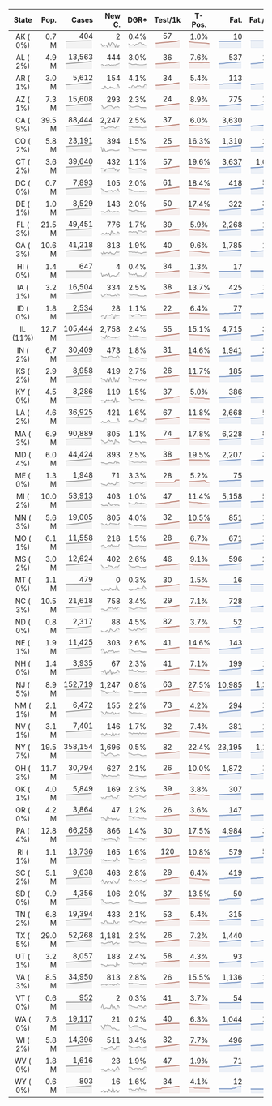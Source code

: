 
<!-- Building Table Time:  2020-05-23T14:50:24.676450 -->


| State | Pop. | Cases | New C. | DGR* | Test/1k | T-Pos. | Fat. | Fat./1M  | CFR* |  GF* | GF-14day | Dbl.Days | CDD |  
| :---: | ---: | ---: | ---: | :---: | :---: | :---: | ---: | ---:  | :---: |  :---: | :---: | :---: | ---: |  
| AK ( 0%)  | 0.7 M  | 404 <br><img src="/assets/images/covid/sparklines/AK_img_positive_20200523_1590259824.png"> | 2 <br><img src="/assets/images/covid/sparklines/AK_img_positiveIncrease_20200523_1590259824.png"> | 0.4% <br><img src="/assets/images/covid/sparklines/AK_img_dgr_4_20200523_1590259824.png"> | 57 <br><img src="/assets/images/covid/sparklines/AK_img_total_test_per_1k_20200523_1590259825.png"> | 1.0% <br><img src="/assets/images/covid/sparklines/AK_img_test_positivity_20200523_1590259825.png"> | 10 <br><img src="/assets/images/covid/sparklines/AK_img_death_20200523_1590259825.png"> | 14 <br><img src="/assets/images/covid/sparklines/AK_img_death_20200523_1590259825.png">  | 2.5% <br><img src="/assets/images/covid/sparklines/AK_img_cfr_4_20200523_1590259826.png"> |  0.3 <br><img src="/assets/images/covid/sparklines/AK_img_gfac_4_20200523_1590259825.png"> | 13.8 <br><img src="/assets/images/covid/sparklines/AK_img_gfac_14sum_20200523_1590259825.png"> | 169 <br><img src="/assets/images/covid/sparklines/AK_img_doubling_days_20200523_1590259825.png"> | 21   |  
| AL ( 2%)  | 4.9 M  | 13,563 <br><img src="/assets/images/covid/sparklines/AL_img_positive_20200523_1590259826.png"> | 444 <br><img src="/assets/images/covid/sparklines/AL_img_positiveIncrease_20200523_1590259826.png"> | 3.0% <br><img src="/assets/images/covid/sparklines/AL_img_dgr_4_20200523_1590259826.png"> | 36 <br><img src="/assets/images/covid/sparklines/AL_img_total_test_per_1k_20200523_1590259826.png"> | 7.6% <br><img src="/assets/images/covid/sparklines/AL_img_test_positivity_20200523_1590259826.png"> | 537 <br><img src="/assets/images/covid/sparklines/AL_img_death_20200523_1590259826.png"> | 110 <br><img src="/assets/images/covid/sparklines/AL_img_death_20200523_1590259826.png">  | 4.0% <br><img src="/assets/images/covid/sparklines/AL_img_cfr_4_20200523_1590259827.png"> |  1.1 <br><img src="/assets/images/covid/sparklines/AL_img_gfac_4_20200523_1590259827.png"> | 14.6 <br><img src="/assets/images/covid/sparklines/AL_img_gfac_14sum_20200523_1590259827.png"> | 23 <br><img src="/assets/images/covid/sparklines/AL_img_doubling_days_20200523_1590259827.png"> | 0   |  
| AR ( 1%)  | 3.0 M  | 5,612 <br><img src="/assets/images/covid/sparklines/AR_img_positive_20200523_1590259827.png"> | 154 <br><img src="/assets/images/covid/sparklines/AR_img_positiveIncrease_20200523_1590259827.png"> | 4.1% <br><img src="/assets/images/covid/sparklines/AR_img_dgr_4_20200523_1590259828.png"> | 34 <br><img src="/assets/images/covid/sparklines/AR_img_total_test_per_1k_20200523_1590259828.png"> | 5.4% <br><img src="/assets/images/covid/sparklines/AR_img_test_positivity_20200523_1590259828.png"> | 113 <br><img src="/assets/images/covid/sparklines/AR_img_death_20200523_1590259828.png"> | 37 <br><img src="/assets/images/covid/sparklines/AR_img_death_20200523_1590259828.png">  | 2.1% <br><img src="/assets/images/covid/sparklines/AR_img_cfr_4_20200523_1590259829.png"> |  1.9 <br><img src="/assets/images/covid/sparklines/AR_img_gfac_4_20200523_1590259828.png"> | 16.4 <br><img src="/assets/images/covid/sparklines/AR_img_gfac_14sum_20200523_1590259829.png"> | 17 <br><img src="/assets/images/covid/sparklines/AR_img_doubling_days_20200523_1590259829.png"> | 1   |  
| AZ ( 1%)  | 7.3 M  | 15,608 <br><img src="/assets/images/covid/sparklines/AZ_img_positive_20200523_1590259829.png"> | 293 <br><img src="/assets/images/covid/sparklines/AZ_img_positiveIncrease_20200523_1590259829.png"> | 2.3% <br><img src="/assets/images/covid/sparklines/AZ_img_dgr_4_20200523_1590259830.png"> | 24 <br><img src="/assets/images/covid/sparklines/AZ_img_total_test_per_1k_20200523_1590259830.png"> | 8.9% <br><img src="/assets/images/covid/sparklines/AZ_img_test_positivity_20200523_1590259830.png"> | 775 <br><img src="/assets/images/covid/sparklines/AZ_img_death_20200523_1590259830.png"> | 106 <br><img src="/assets/images/covid/sparklines/AZ_img_death_20200523_1590259830.png">  | 5.0% <br><img src="/assets/images/covid/sparklines/AZ_img_cfr_4_20200523_1590259831.png"> |  1.0 <br><img src="/assets/images/covid/sparklines/AZ_img_gfac_4_20200523_1590259830.png"> | 15.2 <br><img src="/assets/images/covid/sparklines/AZ_img_gfac_14sum_20200523_1590259830.png"> | 30 <br><img src="/assets/images/covid/sparklines/AZ_img_doubling_days_20200523_1590259831.png"> | 1   |  
| CA ( 9%)  | 39.5 M  | 88,444 <br><img src="/assets/images/covid/sparklines/CA_img_positive_20200523_1590259831.png"> | 2,247 <br><img src="/assets/images/covid/sparklines/CA_img_positiveIncrease_20200523_1590259831.png"> | 2.5% <br><img src="/assets/images/covid/sparklines/CA_img_dgr_4_20200523_1590259831.png"> | 37 <br><img src="/assets/images/covid/sparklines/CA_img_total_test_per_1k_20200523_1590259831.png"> | 6.0% <br><img src="/assets/images/covid/sparklines/CA_img_test_positivity_20200523_1590259832.png"> | 3,630 <br><img src="/assets/images/covid/sparklines/CA_img_death_20200523_1590259832.png"> | 92 <br><img src="/assets/images/covid/sparklines/CA_img_death_20200523_1590259832.png">  | 4.1% <br><img src="/assets/images/covid/sparklines/CA_img_cfr_4_20200523_1590259833.png"> |  1.1 <br><img src="/assets/images/covid/sparklines/CA_img_gfac_4_20200523_1590259832.png"> | 14.5 <br><img src="/assets/images/covid/sparklines/CA_img_gfac_14sum_20200523_1590259832.png"> | 28 <br><img src="/assets/images/covid/sparklines/CA_img_doubling_days_20200523_1590259832.png"> | 0   |  
| CO ( 2%)  | 5.8 M  | 23,191 <br><img src="/assets/images/covid/sparklines/CO_img_positive_20200523_1590259833.png"> | 394 <br><img src="/assets/images/covid/sparklines/CO_img_positiveIncrease_20200523_1590259833.png"> | 1.5% <br><img src="/assets/images/covid/sparklines/CO_img_dgr_4_20200523_1590259833.png"> | 25 <br><img src="/assets/images/covid/sparklines/CO_img_total_test_per_1k_20200523_1590259833.png"> | 16.3% <br><img src="/assets/images/covid/sparklines/CO_img_test_positivity_20200523_1590259833.png"> | 1,310 <br><img src="/assets/images/covid/sparklines/CO_img_death_20200523_1590259834.png"> | 227 <br><img src="/assets/images/covid/sparklines/CO_img_death_20200523_1590259834.png">  | 5.6% <br><img src="/assets/images/covid/sparklines/CO_img_cfr_4_20200523_1590259835.png"> |  1.1 <br><img src="/assets/images/covid/sparklines/CO_img_gfac_4_20200523_1590259834.png"> | 30.4 <br><img src="/assets/images/covid/sparklines/CO_img_gfac_14sum_20200523_1590259834.png"> | 45 <br><img src="/assets/images/covid/sparklines/CO_img_doubling_days_20200523_1590259834.png"> | 0   |  
| CT ( 2%)  | 3.6 M  | 39,640 <br><img src="/assets/images/covid/sparklines/CT_img_positive_20200523_1590259835.png"> | 432 <br><img src="/assets/images/covid/sparklines/CT_img_positiveIncrease_20200523_1590259835.png"> | 1.1% <br><img src="/assets/images/covid/sparklines/CT_img_dgr_4_20200523_1590259835.png"> | 57 <br><img src="/assets/images/covid/sparklines/CT_img_total_test_per_1k_20200523_1590259835.png"> | 19.6% <br><img src="/assets/images/covid/sparklines/CT_img_test_positivity_20200523_1590259835.png"> | 3,637 <br><img src="/assets/images/covid/sparklines/CT_img_death_20200523_1590259836.png"> | 1,020 <br><img src="/assets/images/covid/sparklines/CT_img_death_20200523_1590259836.png">  | 9.1% <br><img src="/assets/images/covid/sparklines/CT_img_cfr_4_20200523_1590259836.png"> |  1.4 <br><img src="/assets/images/covid/sparklines/CT_img_gfac_4_20200523_1590259836.png"> | 15.5 <br><img src="/assets/images/covid/sparklines/CT_img_gfac_14sum_20200523_1590259836.png"> | 64 <br><img src="/assets/images/covid/sparklines/CT_img_doubling_days_20200523_1590259836.png"> | 0   |  
| DC ( 0%)  | 0.7 M  | 7,893 <br><img src="/assets/images/covid/sparklines/DC_img_positive_20200523_1590259837.png"> | 105 <br><img src="/assets/images/covid/sparklines/DC_img_positiveIncrease_20200523_1590259837.png"> | 2.0% <br><img src="/assets/images/covid/sparklines/DC_img_dgr_4_20200523_1590259837.png"> | 61 <br><img src="/assets/images/covid/sparklines/DC_img_total_test_per_1k_20200523_1590259837.png"> | 18.4% <br><img src="/assets/images/covid/sparklines/DC_img_test_positivity_20200523_1590259837.png"> | 418 <br><img src="/assets/images/covid/sparklines/DC_img_death_20200523_1590259837.png"> | 592 <br><img src="/assets/images/covid/sparklines/DC_img_death_20200523_1590259837.png">  | 5.3% <br><img src="/assets/images/covid/sparklines/DC_img_cfr_4_20200523_1590259838.png"> |  1.0 <br><img src="/assets/images/covid/sparklines/DC_img_gfac_4_20200523_1590259837.png"> | 14.7 <br><img src="/assets/images/covid/sparklines/DC_img_gfac_14sum_20200523_1590259838.png"> | 35 <br><img src="/assets/images/covid/sparklines/DC_img_doubling_days_20200523_1590259838.png"> | 1   |  
| DE ( 1%)  | 1.0 M  | 8,529 <br><img src="/assets/images/covid/sparklines/DE_img_positive_20200523_1590259838.png"> | 143 <br><img src="/assets/images/covid/sparklines/DE_img_positiveIncrease_20200523_1590259839.png"> | 2.0% <br><img src="/assets/images/covid/sparklines/DE_img_dgr_4_20200523_1590259839.png"> | 50 <br><img src="/assets/images/covid/sparklines/DE_img_total_test_per_1k_20200523_1590259839.png"> | 17.4% <br><img src="/assets/images/covid/sparklines/DE_img_test_positivity_20200523_1590259839.png"> | 322 <br><img src="/assets/images/covid/sparklines/DE_img_death_20200523_1590259839.png"> | 331 <br><img src="/assets/images/covid/sparklines/DE_img_death_20200523_1590259839.png">  | 3.8% <br><img src="/assets/images/covid/sparklines/DE_img_cfr_4_20200523_1590259840.png"> |  1.0 <br><img src="/assets/images/covid/sparklines/DE_img_gfac_4_20200523_1590259839.png"> | 15.2 <br><img src="/assets/images/covid/sparklines/DE_img_gfac_14sum_20200523_1590259839.png"> | 34 <br><img src="/assets/images/covid/sparklines/DE_img_doubling_days_20200523_1590259840.png"> | 1   |  
| FL ( 3%)  | 21.5 M  | 49,451 <br><img src="/assets/images/covid/sparklines/FL_img_positive_20200523_1590259840.png"> | 776 <br><img src="/assets/images/covid/sparklines/FL_img_positiveIncrease_20200523_1590259840.png"> | 1.7% <br><img src="/assets/images/covid/sparklines/FL_img_dgr_4_20200523_1590259840.png"> | 39 <br><img src="/assets/images/covid/sparklines/FL_img_total_test_per_1k_20200523_1590259840.png"> | 5.9% <br><img src="/assets/images/covid/sparklines/FL_img_test_positivity_20200523_1590259840.png"> | 2,268 <br><img src="/assets/images/covid/sparklines/FL_img_death_20200523_1590259841.png"> | 106 <br><img src="/assets/images/covid/sparklines/FL_img_death_20200523_1590259841.png">  | 4.6% <br><img src="/assets/images/covid/sparklines/FL_img_cfr_4_20200523_1590259842.png"> |  1.1 <br><img src="/assets/images/covid/sparklines/FL_img_gfac_4_20200523_1590259841.png"> | 14.8 <br><img src="/assets/images/covid/sparklines/FL_img_gfac_14sum_20200523_1590259841.png"> | 40 <br><img src="/assets/images/covid/sparklines/FL_img_doubling_days_20200523_1590259841.png"> | 1   |  
| GA ( 3%)  | 10.6 M  | 41,218 <br><img src="/assets/images/covid/sparklines/GA_img_positive_20200523_1590259842.png"> | 813 <br><img src="/assets/images/covid/sparklines/GA_img_positiveIncrease_20200523_1590259842.png"> | 1.9% <br><img src="/assets/images/covid/sparklines/GA_img_dgr_4_20200523_1590259842.png"> | 40 <br><img src="/assets/images/covid/sparklines/GA_img_total_test_per_1k_20200523_1590259842.png"> | 9.6% <br><img src="/assets/images/covid/sparklines/GA_img_test_positivity_20200523_1590259843.png"> | 1,785 <br><img src="/assets/images/covid/sparklines/GA_img_death_20200523_1590259843.png"> | 168 <br><img src="/assets/images/covid/sparklines/GA_img_death_20200523_1590259843.png">  | 4.3% <br><img src="/assets/images/covid/sparklines/GA_img_cfr_4_20200523_1590259844.png"> |  1.1 <br><img src="/assets/images/covid/sparklines/GA_img_gfac_4_20200523_1590259843.png"> | 15.7 <br><img src="/assets/images/covid/sparklines/GA_img_gfac_14sum_20200523_1590259844.png"> | 36 <br><img src="/assets/images/covid/sparklines/GA_img_doubling_days_20200523_1590259844.png"> | 0   |  
| HI ( 0%)  | 1.4 M  | 647 <br><img src="/assets/images/covid/sparklines/HI_img_positive_20200523_1590259844.png"> | 4 <br><img src="/assets/images/covid/sparklines/HI_img_positiveIncrease_20200523_1590259844.png"> | 0.4% <br><img src="/assets/images/covid/sparklines/HI_img_dgr_4_20200523_1590259844.png"> | 34 <br><img src="/assets/images/covid/sparklines/HI_img_total_test_per_1k_20200523_1590259844.png"> | 1.3% <br><img src="/assets/images/covid/sparklines/HI_img_test_positivity_20200523_1590259845.png"> | 17 <br><img src="/assets/images/covid/sparklines/HI_img_death_20200523_1590259845.png"> | 12 <br><img src="/assets/images/covid/sparklines/HI_img_death_20200523_1590259845.png">  | 2.6% <br><img src="/assets/images/covid/sparklines/HI_img_cfr_4_20200523_1590259846.png"> |  1.6 <br><img src="/assets/images/covid/sparklines/HI_img_gfac_4_20200523_1590259845.png"> | 13.4 <br><img src="/assets/images/covid/sparklines/HI_img_gfac_14sum_20200523_1590259845.png"> | 190 <br><img src="/assets/images/covid/sparklines/HI_img_doubling_days_20200523_1590259845.png"> | 29   |  
| IA ( 1%)  | 3.2 M  | 16,504 <br><img src="/assets/images/covid/sparklines/IA_img_positive_20200523_1590259846.png"> | 334 <br><img src="/assets/images/covid/sparklines/IA_img_positiveIncrease_20200523_1590259846.png"> | 2.5% <br><img src="/assets/images/covid/sparklines/IA_img_dgr_4_20200523_1590259846.png"> | 38 <br><img src="/assets/images/covid/sparklines/IA_img_total_test_per_1k_20200523_1590259846.png"> | 13.7% <br><img src="/assets/images/covid/sparklines/IA_img_test_positivity_20200523_1590259846.png"> | 425 <br><img src="/assets/images/covid/sparklines/IA_img_death_20200523_1590259846.png"> | 135 <br><img src="/assets/images/covid/sparklines/IA_img_death_20200523_1590259846.png">  | 2.5% <br><img src="/assets/images/covid/sparklines/IA_img_cfr_4_20200523_1590259847.png"> |  1.1 <br><img src="/assets/images/covid/sparklines/IA_img_gfac_4_20200523_1590259846.png"> | 14.8 <br><img src="/assets/images/covid/sparklines/IA_img_gfac_14sum_20200523_1590259847.png"> | 28 <br><img src="/assets/images/covid/sparklines/IA_img_doubling_days_20200523_1590259847.png"> | 1   |  
| ID ( 0%)  | 1.8 M  | 2,534 <br><img src="/assets/images/covid/sparklines/ID_img_positive_20200523_1590259847.png"> | 28 <br><img src="/assets/images/covid/sparklines/ID_img_positiveIncrease_20200523_1590259847.png"> | 1.1% <br><img src="/assets/images/covid/sparklines/ID_img_dgr_4_20200523_1590259848.png"> | 22 <br><img src="/assets/images/covid/sparklines/ID_img_total_test_per_1k_20200523_1590259848.png"> | 6.4% <br><img src="/assets/images/covid/sparklines/ID_img_test_positivity_20200523_1590259848.png"> | 77 <br><img src="/assets/images/covid/sparklines/ID_img_death_20200523_1590259848.png"> | 43 <br><img src="/assets/images/covid/sparklines/ID_img_death_20200523_1590259848.png">  | 3.1% <br><img src="/assets/images/covid/sparklines/ID_img_cfr_4_20200523_1590259849.png"> |  1.0 <br><img src="/assets/images/covid/sparklines/ID_img_gfac_4_20200523_1590259848.png"> | 11.6 <br><img src="/assets/images/covid/sparklines/ID_img_gfac_14sum_20200523_1590259848.png"> | 63 <br><img src="/assets/images/covid/sparklines/ID_img_doubling_days_20200523_1590259849.png"> | 1   |  
| IL (11%)  | 12.7 M  | 105,444 <br><img src="/assets/images/covid/sparklines/IL_img_positive_20200523_1590259849.png"> | 2,758 <br><img src="/assets/images/covid/sparklines/IL_img_positiveIncrease_20200523_1590259849.png"> | 2.4% <br><img src="/assets/images/covid/sparklines/IL_img_dgr_4_20200523_1590259849.png"> | 55 <br><img src="/assets/images/covid/sparklines/IL_img_total_test_per_1k_20200523_1590259849.png"> | 15.1% <br><img src="/assets/images/covid/sparklines/IL_img_test_positivity_20200523_1590259850.png"> | 4,715 <br><img src="/assets/images/covid/sparklines/IL_img_death_20200523_1590259850.png"> | 372 <br><img src="/assets/images/covid/sparklines/IL_img_death_20200523_1590259850.png">  | 4.5% <br><img src="/assets/images/covid/sparklines/IL_img_cfr_4_20200523_1590259850.png"> |  1.1 <br><img src="/assets/images/covid/sparklines/IL_img_gfac_4_20200523_1590259850.png"> | 15.9 <br><img src="/assets/images/covid/sparklines/IL_img_gfac_14sum_20200523_1590259850.png"> | 29 <br><img src="/assets/images/covid/sparklines/IL_img_doubling_days_20200523_1590259850.png"> | 0   |  
| IN ( 2%)  | 6.7 M  | 30,409 <br><img src="/assets/images/covid/sparklines/IN_img_positive_20200523_1590259851.png"> | 473 <br><img src="/assets/images/covid/sparklines/IN_img_positiveIncrease_20200523_1590259851.png"> | 1.8% <br><img src="/assets/images/covid/sparklines/IN_img_dgr_4_20200523_1590259851.png"> | 31 <br><img src="/assets/images/covid/sparklines/IN_img_total_test_per_1k_20200523_1590259851.png"> | 14.6% <br><img src="/assets/images/covid/sparklines/IN_img_test_positivity_20200523_1590259851.png"> | 1,941 <br><img src="/assets/images/covid/sparklines/IN_img_death_20200523_1590259851.png"> | 288 <br><img src="/assets/images/covid/sparklines/IN_img_death_20200523_1590259851.png">  | 6.4% <br><img src="/assets/images/covid/sparklines/IN_img_cfr_4_20200523_1590259852.png"> |  1.0 <br><img src="/assets/images/covid/sparklines/IN_img_gfac_4_20200523_1590259851.png"> | 14.2 <br><img src="/assets/images/covid/sparklines/IN_img_gfac_14sum_20200523_1590259852.png"> | 38 <br><img src="/assets/images/covid/sparklines/IN_img_doubling_days_20200523_1590259852.png"> | 1   |  
| KS ( 2%)  | 2.9 M  | 8,958 <br><img src="/assets/images/covid/sparklines/KS_img_positive_20200523_1590259852.png"> | 419 <br><img src="/assets/images/covid/sparklines/KS_img_positiveIncrease_20200523_1590259852.png"> | 2.7% <br><img src="/assets/images/covid/sparklines/KS_img_dgr_4_20200523_1590259853.png"> | 26 <br><img src="/assets/images/covid/sparklines/KS_img_total_test_per_1k_20200523_1590259853.png"> | 11.7% <br><img src="/assets/images/covid/sparklines/KS_img_test_positivity_20200523_1590259853.png"> | 185 <br><img src="/assets/images/covid/sparklines/KS_img_death_20200523_1590259853.png"> | 64 <br><img src="/assets/images/covid/sparklines/KS_img_death_20200523_1590259853.png">  | 2.1% <br><img src="/assets/images/covid/sparklines/KS_img_cfr_4_20200523_1590259854.png"> |  0.0 <br><img src="/assets/images/covid/sparklines/KS_img_gfac_4_20200523_1590259853.png"> | 4.6 <br><img src="/assets/images/covid/sparklines/KS_img_gfac_14sum_20200523_1590259854.png"> | 26 <br><img src="/assets/images/covid/sparklines/KS_img_doubling_days_20200523_1590259854.png"> | 0   |  
| KY ( 0%)  | 4.5 M  | 8,286 <br><img src="/assets/images/covid/sparklines/KY_img_positive_20200523_1590259854.png"> | 119 <br><img src="/assets/images/covid/sparklines/KY_img_positiveIncrease_20200523_1590259854.png"> | 1.5% <br><img src="/assets/images/covid/sparklines/KY_img_dgr_4_20200523_1590259854.png"> | 37 <br><img src="/assets/images/covid/sparklines/KY_img_total_test_per_1k_20200523_1590259854.png"> | 5.0% <br><img src="/assets/images/covid/sparklines/KY_img_test_positivity_20200523_1590259855.png"> | 386 <br><img src="/assets/images/covid/sparklines/KY_img_death_20200523_1590259855.png"> | 86 <br><img src="/assets/images/covid/sparklines/KY_img_death_20200523_1590259855.png">  | 4.6% <br><img src="/assets/images/covid/sparklines/KY_img_cfr_4_20200523_1590259856.png"> |  0.8 <br><img src="/assets/images/covid/sparklines/KY_img_gfac_4_20200523_1590259855.png"> | 11.4 <br><img src="/assets/images/covid/sparklines/KY_img_gfac_14sum_20200523_1590259855.png"> | 45 <br><img src="/assets/images/covid/sparklines/KY_img_doubling_days_20200523_1590259855.png"> | 0   |  
| LA ( 2%)  | 4.6 M  | 36,925 <br><img src="/assets/images/covid/sparklines/LA_img_positive_20200523_1590259856.png"> | 421 <br><img src="/assets/images/covid/sparklines/LA_img_positiveIncrease_20200523_1590259856.png"> | 1.6% <br><img src="/assets/images/covid/sparklines/LA_img_dgr_4_20200523_1590259856.png"> | 67 <br><img src="/assets/images/covid/sparklines/LA_img_total_test_per_1k_20200523_1590259856.png"> | 11.8% <br><img src="/assets/images/covid/sparklines/LA_img_test_positivity_20200523_1590259856.png"> | 2,668 <br><img src="/assets/images/covid/sparklines/LA_img_death_20200523_1590259856.png"> | 574 <br><img src="/assets/images/covid/sparklines/LA_img_death_20200523_1590259856.png">  | 7.3% <br><img src="/assets/images/covid/sparklines/LA_img_cfr_4_20200523_1590259857.png"> |  1.5 <br><img src="/assets/images/covid/sparklines/LA_img_gfac_4_20200523_1590259856.png"> | 18.3 <br><img src="/assets/images/covid/sparklines/LA_img_gfac_14sum_20200523_1590259857.png"> | 44 <br><img src="/assets/images/covid/sparklines/LA_img_doubling_days_20200523_1590259857.png"> | 1   |  
| MA ( 3%)  | 6.9 M  | 90,889 <br><img src="/assets/images/covid/sparklines/MA_img_positive_20200523_1590259857.png"> | 805 <br><img src="/assets/images/covid/sparklines/MA_img_positiveIncrease_20200523_1590259857.png"> | 1.1% <br><img src="/assets/images/covid/sparklines/MA_img_dgr_4_20200523_1590259858.png"> | 74 <br><img src="/assets/images/covid/sparklines/MA_img_total_test_per_1k_20200523_1590259858.png"> | 17.8% <br><img src="/assets/images/covid/sparklines/MA_img_test_positivity_20200523_1590259858.png"> | 6,228 <br><img src="/assets/images/covid/sparklines/MA_img_death_20200523_1590259858.png"> | 896 <br><img src="/assets/images/covid/sparklines/MA_img_death_20200523_1590259858.png">  | 6.8% <br><img src="/assets/images/covid/sparklines/MA_img_cfr_4_20200523_1590259859.png"> |  0.8 <br><img src="/assets/images/covid/sparklines/MA_img_gfac_4_20200523_1590259858.png"> | 12.4 <br><img src="/assets/images/covid/sparklines/MA_img_gfac_14sum_20200523_1590259858.png"> | 61 <br><img src="/assets/images/covid/sparklines/MA_img_doubling_days_20200523_1590259858.png"> | 1   |  
| MD ( 4%)  | 6.0 M  | 44,424 <br><img src="/assets/images/covid/sparklines/MD_img_positive_20200523_1590259859.png"> | 893 <br><img src="/assets/images/covid/sparklines/MD_img_positiveIncrease_20200523_1590259859.png"> | 2.5% <br><img src="/assets/images/covid/sparklines/MD_img_dgr_4_20200523_1590259859.png"> | 38 <br><img src="/assets/images/covid/sparklines/MD_img_total_test_per_1k_20200523_1590259859.png"> | 19.5% <br><img src="/assets/images/covid/sparklines/MD_img_test_positivity_20200523_1590259859.png"> | 2,207 <br><img src="/assets/images/covid/sparklines/MD_img_death_20200523_1590259859.png"> | 365 <br><img src="/assets/images/covid/sparklines/MD_img_death_20200523_1590259859.png">  | 5.0% <br><img src="/assets/images/covid/sparklines/MD_img_cfr_4_20200523_1590259860.png"> |  1.0 <br><img src="/assets/images/covid/sparklines/MD_img_gfac_4_20200523_1590259860.png"> | 14.6 <br><img src="/assets/images/covid/sparklines/MD_img_gfac_14sum_20200523_1590259860.png"> | 28 <br><img src="/assets/images/covid/sparklines/MD_img_doubling_days_20200523_1590259860.png"> | 1   |  
| ME ( 0%)  | 1.3 M  | 1,948 <br><img src="/assets/images/covid/sparklines/ME_img_positive_20200523_1590259860.png"> | 71 <br><img src="/assets/images/covid/sparklines/ME_img_positiveIncrease_20200523_1590259861.png"> | 3.3% <br><img src="/assets/images/covid/sparklines/ME_img_dgr_4_20200523_1590259861.png"> | 28 <br><img src="/assets/images/covid/sparklines/ME_img_total_test_per_1k_20200523_1590259861.png"> | 5.2% <br><img src="/assets/images/covid/sparklines/ME_img_test_positivity_20200523_1590259861.png"> | 75 <br><img src="/assets/images/covid/sparklines/ME_img_death_20200523_1590259862.png"> | 56 <br><img src="/assets/images/covid/sparklines/ME_img_death_20200523_1590259862.png">  | 4.0% <br><img src="/assets/images/covid/sparklines/ME_img_cfr_4_20200523_1590259863.png"> |  1.3 <br><img src="/assets/images/covid/sparklines/ME_img_gfac_4_20200523_1590259862.png"> | 16.3 <br><img src="/assets/images/covid/sparklines/ME_img_gfac_14sum_20200523_1590259862.png"> | 21 <br><img src="/assets/images/covid/sparklines/ME_img_doubling_days_20200523_1590259862.png"> | 0   |  
| MI ( 2%)  | 10.0 M  | 53,913 <br><img src="/assets/images/covid/sparklines/MI_img_positive_20200523_1590259863.png"> | 403 <br><img src="/assets/images/covid/sparklines/MI_img_positiveIncrease_20200523_1590259863.png"> | 1.0% <br><img src="/assets/images/covid/sparklines/MI_img_dgr_4_20200523_1590259863.png"> | 47 <br><img src="/assets/images/covid/sparklines/MI_img_total_test_per_1k_20200523_1590259863.png"> | 11.4% <br><img src="/assets/images/covid/sparklines/MI_img_test_positivity_20200523_1590259863.png"> | 5,158 <br><img src="/assets/images/covid/sparklines/MI_img_death_20200523_1590259863.png"> | 516 <br><img src="/assets/images/covid/sparklines/MI_img_death_20200523_1590259863.png">  | 9.6% <br><img src="/assets/images/covid/sparklines/MI_img_cfr_4_20200523_1590259864.png"> |  0.9 <br><img src="/assets/images/covid/sparklines/MI_img_gfac_4_20200523_1590259864.png"> | 15.7 <br><img src="/assets/images/covid/sparklines/MI_img_gfac_14sum_20200523_1590259864.png"> | 73 <br><img src="/assets/images/covid/sparklines/MI_img_doubling_days_20200523_1590259864.png"> | 2   |  
| MN ( 3%)  | 5.6 M  | 19,005 <br><img src="/assets/images/covid/sparklines/MN_img_positive_20200523_1590259865.png"> | 805 <br><img src="/assets/images/covid/sparklines/MN_img_positiveIncrease_20200523_1590259865.png"> | 4.0% <br><img src="/assets/images/covid/sparklines/MN_img_dgr_4_20200523_1590259865.png"> | 32 <br><img src="/assets/images/covid/sparklines/MN_img_total_test_per_1k_20200523_1590259865.png"> | 10.5% <br><img src="/assets/images/covid/sparklines/MN_img_test_positivity_20200523_1590259865.png"> | 851 <br><img src="/assets/images/covid/sparklines/MN_img_death_20200523_1590259866.png"> | 151 <br><img src="/assets/images/covid/sparklines/MN_img_death_20200523_1590259866.png">  | 4.5% <br><img src="/assets/images/covid/sparklines/MN_img_cfr_4_20200523_1590259867.png"> |  1.2 <br><img src="/assets/images/covid/sparklines/MN_img_gfac_4_20200523_1590259866.png"> | 14.4 <br><img src="/assets/images/covid/sparklines/MN_img_gfac_14sum_20200523_1590259866.png"> | 17 <br><img src="/assets/images/covid/sparklines/MN_img_doubling_days_20200523_1590259866.png"> | 0   |  
| MO ( 1%)  | 6.1 M  | 11,558 <br><img src="/assets/images/covid/sparklines/MO_img_positive_20200523_1590259867.png"> | 218 <br><img src="/assets/images/covid/sparklines/MO_img_positiveIncrease_20200523_1590259867.png"> | 1.5% <br><img src="/assets/images/covid/sparklines/MO_img_dgr_4_20200523_1590259867.png"> | 28 <br><img src="/assets/images/covid/sparklines/MO_img_total_test_per_1k_20200523_1590259867.png"> | 6.7% <br><img src="/assets/images/covid/sparklines/MO_img_test_positivity_20200523_1590259868.png"> | 671 <br><img src="/assets/images/covid/sparklines/MO_img_death_20200523_1590259868.png"> | 109 <br><img src="/assets/images/covid/sparklines/MO_img_death_20200523_1590259868.png">  | 5.7% <br><img src="/assets/images/covid/sparklines/MO_img_cfr_4_20200523_1590259869.png"> |  1.4 <br><img src="/assets/images/covid/sparklines/MO_img_gfac_4_20200523_1590259868.png"> | 15.0 <br><img src="/assets/images/covid/sparklines/MO_img_gfac_14sum_20200523_1590259868.png"> | 46 <br><img src="/assets/images/covid/sparklines/MO_img_doubling_days_20200523_1590259868.png"> | 0   |  
| MS ( 2%)  | 3.0 M  | 12,624 <br><img src="/assets/images/covid/sparklines/MS_img_positive_20200523_1590259869.png"> | 402 <br><img src="/assets/images/covid/sparklines/MS_img_positiveIncrease_20200523_1590259869.png"> | 2.6% <br><img src="/assets/images/covid/sparklines/MS_img_dgr_4_20200523_1590259869.png"> | 46 <br><img src="/assets/images/covid/sparklines/MS_img_total_test_per_1k_20200523_1590259869.png"> | 9.1% <br><img src="/assets/images/covid/sparklines/MS_img_test_positivity_20200523_1590259869.png"> | 596 <br><img src="/assets/images/covid/sparklines/MS_img_death_20200523_1590259870.png"> | 200 <br><img src="/assets/images/covid/sparklines/MS_img_death_20200523_1590259870.png">  | 4.7% <br><img src="/assets/images/covid/sparklines/MS_img_cfr_4_20200523_1590259870.png"> |  1.3 <br><img src="/assets/images/covid/sparklines/MS_img_gfac_4_20200523_1590259870.png"> | 15.5 <br><img src="/assets/images/covid/sparklines/MS_img_gfac_14sum_20200523_1590259870.png"> | 27 <br><img src="/assets/images/covid/sparklines/MS_img_doubling_days_20200523_1590259870.png"> | 0   |  
| MT ( 0%)  | 1.1 M  | 479 <br><img src="/assets/images/covid/sparklines/MT_img_positive_20200523_1590259871.png"> | 0 <br><img src="/assets/images/covid/sparklines/MT_img_positiveIncrease_20200523_1590259871.png"> | 0.3% <br><img src="/assets/images/covid/sparklines/MT_img_dgr_4_20200523_1590259871.png"> | 30 <br><img src="/assets/images/covid/sparklines/MT_img_total_test_per_1k_20200523_1590259871.png"> | 1.5% <br><img src="/assets/images/covid/sparklines/MT_img_test_positivity_20200523_1590259871.png"> | 16 <br><img src="/assets/images/covid/sparklines/MT_img_death_20200523_1590259871.png"> | 15 <br><img src="/assets/images/covid/sparklines/MT_img_death_20200523_1590259871.png">  | 3.4% <br><img src="/assets/images/covid/sparklines/MT_img_cfr_4_20200523_1590259872.png"> |  1.2 <br><img src="/assets/images/covid/sparklines/MT_img_gfac_4_20200523_1590259872.png"> | 11.6 <br><img src="/assets/images/covid/sparklines/MT_img_gfac_14sum_20200523_1590259872.png"> | 213 <br><img src="/assets/images/covid/sparklines/MT_img_doubling_days_20200523_1590259872.png"> | 2   |  
| NC ( 3%)  | 10.5 M  | 21,618 <br><img src="/assets/images/covid/sparklines/NC_img_positive_20200523_1590259872.png"> | 758 <br><img src="/assets/images/covid/sparklines/NC_img_positiveIncrease_20200523_1590259873.png"> | 3.4% <br><img src="/assets/images/covid/sparklines/NC_img_dgr_4_20200523_1590259873.png"> | 29 <br><img src="/assets/images/covid/sparklines/NC_img_total_test_per_1k_20200523_1590259873.png"> | 7.1% <br><img src="/assets/images/covid/sparklines/NC_img_test_positivity_20200523_1590259873.png"> | 728 <br><img src="/assets/images/covid/sparklines/NC_img_death_20200523_1590259873.png"> | 69 <br><img src="/assets/images/covid/sparklines/NC_img_death_20200523_1590259873.png">  | 3.4% <br><img src="/assets/images/covid/sparklines/NC_img_cfr_4_20200523_1590259874.png"> |  1.2 <br><img src="/assets/images/covid/sparklines/NC_img_gfac_4_20200523_1590259873.png"> | 15.1 <br><img src="/assets/images/covid/sparklines/NC_img_gfac_14sum_20200523_1590259874.png"> | 21 <br><img src="/assets/images/covid/sparklines/NC_img_doubling_days_20200523_1590259874.png"> | 0   |  
| ND ( 0%)  | 0.8 M  | 2,317 <br><img src="/assets/images/covid/sparklines/ND_img_positive_20200523_1590259874.png"> | 88 <br><img src="/assets/images/covid/sparklines/ND_img_positiveIncrease_20200523_1590259874.png"> | 4.5% <br><img src="/assets/images/covid/sparklines/ND_img_dgr_4_20200523_1590259875.png"> | 82 <br><img src="/assets/images/covid/sparklines/ND_img_total_test_per_1k_20200523_1590259875.png"> | 3.7% <br><img src="/assets/images/covid/sparklines/ND_img_test_positivity_20200523_1590259875.png"> | 52 <br><img src="/assets/images/covid/sparklines/ND_img_death_20200523_1590259875.png"> | 68 <br><img src="/assets/images/covid/sparklines/ND_img_death_20200523_1590259875.png">  | 2.3% <br><img src="/assets/images/covid/sparklines/ND_img_cfr_4_20200523_1590259876.png"> |  1.1 <br><img src="/assets/images/covid/sparklines/ND_img_gfac_4_20200523_1590259875.png"> | 14.2 <br><img src="/assets/images/covid/sparklines/ND_img_gfac_14sum_20200523_1590259875.png"> | 15 <br><img src="/assets/images/covid/sparklines/ND_img_doubling_days_20200523_1590259876.png"> | 1   |  
| NE ( 1%)  | 1.9 M  | 11,425 <br><img src="/assets/images/covid/sparklines/NE_img_positive_20200523_1590259876.png"> | 303 <br><img src="/assets/images/covid/sparklines/NE_img_positiveIncrease_20200523_1590259876.png"> | 2.6% <br><img src="/assets/images/covid/sparklines/NE_img_dgr_4_20200523_1590259876.png"> | 41 <br><img src="/assets/images/covid/sparklines/NE_img_total_test_per_1k_20200523_1590259876.png"> | 14.6% <br><img src="/assets/images/covid/sparklines/NE_img_test_positivity_20200523_1590259877.png"> | 143 <br><img src="/assets/images/covid/sparklines/NE_img_death_20200523_1590259877.png"> | 74 <br><img src="/assets/images/covid/sparklines/NE_img_death_20200523_1590259877.png">  | 1.2% <br><img src="/assets/images/covid/sparklines/NE_img_cfr_4_20200523_1590259878.png"> |  1.2 <br><img src="/assets/images/covid/sparklines/NE_img_gfac_4_20200523_1590259877.png"> | 18.3 <br><img src="/assets/images/covid/sparklines/NE_img_gfac_14sum_20200523_1590259877.png"> | 27 <br><img src="/assets/images/covid/sparklines/NE_img_doubling_days_20200523_1590259877.png"> | 0   |  
| NH ( 0%)  | 1.4 M  | 3,935 <br><img src="/assets/images/covid/sparklines/NH_img_positive_20200523_1590259878.png"> | 67 <br><img src="/assets/images/covid/sparklines/NH_img_positiveIncrease_20200523_1590259878.png"> | 2.3% <br><img src="/assets/images/covid/sparklines/NH_img_dgr_4_20200523_1590259878.png"> | 41 <br><img src="/assets/images/covid/sparklines/NH_img_total_test_per_1k_20200523_1590259878.png"> | 7.1% <br><img src="/assets/images/covid/sparklines/NH_img_test_positivity_20200523_1590259878.png"> | 199 <br><img src="/assets/images/covid/sparklines/NH_img_death_20200523_1590259879.png"> | 146 <br><img src="/assets/images/covid/sparklines/NH_img_death_20200523_1590259879.png">  | 4.9% <br><img src="/assets/images/covid/sparklines/NH_img_cfr_4_20200523_1590259879.png"> |  1.1 <br><img src="/assets/images/covid/sparklines/NH_img_gfac_4_20200523_1590259879.png"> | 15.3 <br><img src="/assets/images/covid/sparklines/NH_img_gfac_14sum_20200523_1590259879.png"> | 30 <br><img src="/assets/images/covid/sparklines/NH_img_doubling_days_20200523_1590259879.png"> | 1   |  
| NJ ( 5%)  | 8.9 M  | 152,719 <br><img src="/assets/images/covid/sparklines/NJ_img_positive_20200523_1590259880.png"> | 1,247 <br><img src="/assets/images/covid/sparklines/NJ_img_positiveIncrease_20200523_1590259880.png"> | 0.8% <br><img src="/assets/images/covid/sparklines/NJ_img_dgr_4_20200523_1590259880.png"> | 63 <br><img src="/assets/images/covid/sparklines/NJ_img_total_test_per_1k_20200523_1590259880.png"> | 27.5% <br><img src="/assets/images/covid/sparklines/NJ_img_test_positivity_20200523_1590259880.png"> | 10,985 <br><img src="/assets/images/covid/sparklines/NJ_img_death_20200523_1590259880.png"> | 1,237 <br><img src="/assets/images/covid/sparklines/NJ_img_death_20200523_1590259880.png">  | 7.1% <br><img src="/assets/images/covid/sparklines/NJ_img_cfr_4_20200523_1590259881.png"> |  1.1 <br><img src="/assets/images/covid/sparklines/NJ_img_gfac_4_20200523_1590259881.png"> | 14.1 <br><img src="/assets/images/covid/sparklines/NJ_img_gfac_14sum_20200523_1590259881.png"> | 85 <br><img src="/assets/images/covid/sparklines/NJ_img_doubling_days_20200523_1590259881.png"> | 0   |  
| NM ( 1%)  | 2.1 M  | 6,472 <br><img src="/assets/images/covid/sparklines/NM_img_positive_20200523_1590259881.png"> | 155 <br><img src="/assets/images/covid/sparklines/NM_img_positiveIncrease_20200523_1590259882.png"> | 2.2% <br><img src="/assets/images/covid/sparklines/NM_img_dgr_4_20200523_1590259882.png"> | 73 <br><img src="/assets/images/covid/sparklines/NM_img_total_test_per_1k_20200523_1590259882.png"> | 4.2% <br><img src="/assets/images/covid/sparklines/NM_img_test_positivity_20200523_1590259882.png"> | 294 <br><img src="/assets/images/covid/sparklines/NM_img_death_20200523_1590259882.png"> | 140 <br><img src="/assets/images/covid/sparklines/NM_img_death_20200523_1590259882.png">  | 4.5% <br><img src="/assets/images/covid/sparklines/NM_img_cfr_4_20200523_1590259883.png"> |  1.2 <br><img src="/assets/images/covid/sparklines/NM_img_gfac_4_20200523_1590259882.png"> | 15.3 <br><img src="/assets/images/covid/sparklines/NM_img_gfac_14sum_20200523_1590259883.png"> | 31 <br><img src="/assets/images/covid/sparklines/NM_img_doubling_days_20200523_1590259883.png"> | 0   |  
| NV ( 1%)  | 3.1 M  | 7,401 <br><img src="/assets/images/covid/sparklines/NV_img_positive_20200523_1590259883.png"> | 146 <br><img src="/assets/images/covid/sparklines/NV_img_positiveIncrease_20200523_1590259883.png"> | 1.7% <br><img src="/assets/images/covid/sparklines/NV_img_dgr_4_20200523_1590259883.png"> | 32 <br><img src="/assets/images/covid/sparklines/NV_img_total_test_per_1k_20200523_1590259884.png"> | 7.4% <br><img src="/assets/images/covid/sparklines/NV_img_test_positivity_20200523_1590259884.png"> | 381 <br><img src="/assets/images/covid/sparklines/NV_img_death_20200523_1590259884.png"> | 124 <br><img src="/assets/images/covid/sparklines/NV_img_death_20200523_1590259884.png">  | 5.2% <br><img src="/assets/images/covid/sparklines/NV_img_cfr_4_20200523_1590259885.png"> |  1.4 <br><img src="/assets/images/covid/sparklines/NV_img_gfac_4_20200523_1590259884.png"> | 18.8 <br><img src="/assets/images/covid/sparklines/NV_img_gfac_14sum_20200523_1590259884.png"> | 40 <br><img src="/assets/images/covid/sparklines/NV_img_doubling_days_20200523_1590259885.png"> | 0   |  
| NY ( 7%)  | 19.5 M  | 358,154 <br><img src="/assets/images/covid/sparklines/NY_img_positive_20200523_1590259885.png"> | 1,696 <br><img src="/assets/images/covid/sparklines/NY_img_positiveIncrease_20200523_1590259885.png"> | 0.5% <br><img src="/assets/images/covid/sparklines/NY_img_dgr_4_20200523_1590259885.png"> | 82 <br><img src="/assets/images/covid/sparklines/NY_img_total_test_per_1k_20200523_1590259886.png"> | 22.4% <br><img src="/assets/images/covid/sparklines/NY_img_test_positivity_20200523_1590259886.png"> | 23,195 <br><img src="/assets/images/covid/sparklines/NY_img_death_20200523_1590259886.png"> | 1,192 <br><img src="/assets/images/covid/sparklines/NY_img_death_20200523_1590259886.png">  | 6.5% <br><img src="/assets/images/covid/sparklines/NY_img_cfr_4_20200523_1590259887.png"> |  1.0 <br><img src="/assets/images/covid/sparklines/NY_img_gfac_4_20200523_1590259886.png"> | 13.9 <br><img src="/assets/images/covid/sparklines/NY_img_gfac_14sum_20200523_1590259887.png"> | 139 <br><img src="/assets/images/covid/sparklines/NY_img_doubling_days_20200523_1590259887.png"> | 1   |  
| OH ( 3%)  | 11.7 M  | 30,794 <br><img src="/assets/images/covid/sparklines/OH_img_positive_20200523_1590259887.png"> | 627 <br><img src="/assets/images/covid/sparklines/OH_img_positiveIncrease_20200523_1590259887.png"> | 2.1% <br><img src="/assets/images/covid/sparklines/OH_img_dgr_4_20200523_1590259887.png"> | 26 <br><img src="/assets/images/covid/sparklines/OH_img_total_test_per_1k_20200523_1590259888.png"> | 10.0% <br><img src="/assets/images/covid/sparklines/OH_img_test_positivity_20200523_1590259888.png"> | 1,872 <br><img src="/assets/images/covid/sparklines/OH_img_death_20200523_1590259888.png"> | 160 <br><img src="/assets/images/covid/sparklines/OH_img_death_20200523_1590259888.png">  | 6.0% <br><img src="/assets/images/covid/sparklines/OH_img_cfr_4_20200523_1590259889.png"> |  1.1 <br><img src="/assets/images/covid/sparklines/OH_img_gfac_4_20200523_1590259888.png"> | 14.6 <br><img src="/assets/images/covid/sparklines/OH_img_gfac_14sum_20200523_1590259888.png"> | 34 <br><img src="/assets/images/covid/sparklines/OH_img_doubling_days_20200523_1590259889.png"> | 1   |  
| OK ( 1%)  | 4.0 M  | 5,849 <br><img src="/assets/images/covid/sparklines/OK_img_positive_20200523_1590259889.png"> | 169 <br><img src="/assets/images/covid/sparklines/OK_img_positiveIncrease_20200523_1590259889.png"> | 2.3% <br><img src="/assets/images/covid/sparklines/OK_img_dgr_4_20200523_1590259889.png"> | 39 <br><img src="/assets/images/covid/sparklines/OK_img_total_test_per_1k_20200523_1590259889.png"> | 3.8% <br><img src="/assets/images/covid/sparklines/OK_img_test_positivity_20200523_1590259890.png"> | 307 <br><img src="/assets/images/covid/sparklines/OK_img_death_20200523_1590259890.png"> | 78 <br><img src="/assets/images/covid/sparklines/OK_img_death_20200523_1590259890.png">  | 5.3% <br><img src="/assets/images/covid/sparklines/OK_img_cfr_4_20200523_1590259891.png"> |  1.6 <br><img src="/assets/images/covid/sparklines/OK_img_gfac_4_20200523_1590259890.png"> | 18.7 <br><img src="/assets/images/covid/sparklines/OK_img_gfac_14sum_20200523_1590259890.png"> | 30 <br><img src="/assets/images/covid/sparklines/OK_img_doubling_days_20200523_1590259890.png"> | 0   |  
| OR ( 0%)  | 4.2 M  | 3,864 <br><img src="/assets/images/covid/sparklines/OR_img_positive_20200523_1590259891.png"> | 47 <br><img src="/assets/images/covid/sparklines/OR_img_positiveIncrease_20200523_1590259891.png"> | 1.2% <br><img src="/assets/images/covid/sparklines/OR_img_dgr_4_20200523_1590259891.png"> | 26 <br><img src="/assets/images/covid/sparklines/OR_img_total_test_per_1k_20200523_1590259891.png"> | 3.6% <br><img src="/assets/images/covid/sparklines/OR_img_test_positivity_20200523_1590259891.png"> | 147 <br><img src="/assets/images/covid/sparklines/OR_img_death_20200523_1590259891.png"> | 35 <br><img src="/assets/images/covid/sparklines/OR_img_death_20200523_1590259891.png">  | 3.8% <br><img src="/assets/images/covid/sparklines/OR_img_cfr_4_20200523_1590259892.png"> |  1.9 <br><img src="/assets/images/covid/sparklines/OR_img_gfac_4_20200523_1590259892.png"> | 16.5 <br><img src="/assets/images/covid/sparklines/OR_img_gfac_14sum_20200523_1590259892.png"> | 59 <br><img src="/assets/images/covid/sparklines/OR_img_doubling_days_20200523_1590259892.png"> | 0   |  
| PA ( 4%)  | 12.8 M  | 66,258 <br><img src="/assets/images/covid/sparklines/PA_img_positive_20200523_1590259892.png"> | 866 <br><img src="/assets/images/covid/sparklines/PA_img_positiveIncrease_20200523_1590259893.png"> | 1.4% <br><img src="/assets/images/covid/sparklines/PA_img_dgr_4_20200523_1590259893.png"> | 30 <br><img src="/assets/images/covid/sparklines/PA_img_total_test_per_1k_20200523_1590259893.png"> | 17.5% <br><img src="/assets/images/covid/sparklines/PA_img_test_positivity_20200523_1590259893.png"> | 4,984 <br><img src="/assets/images/covid/sparklines/PA_img_death_20200523_1590259893.png"> | 389 <br><img src="/assets/images/covid/sparklines/PA_img_death_20200523_1590259893.png">  | 7.4% <br><img src="/assets/images/covid/sparklines/PA_img_cfr_4_20200523_1590259894.png"> |  0.5 <br><img src="/assets/images/covid/sparklines/PA_img_gfac_4_20200523_1590259893.png"> | 12.9 <br><img src="/assets/images/covid/sparklines/PA_img_gfac_14sum_20200523_1590259893.png"> | 48 <br><img src="/assets/images/covid/sparklines/PA_img_doubling_days_20200523_1590259894.png"> | 1   |  
| RI ( 1%)  | 1.1 M  | 13,736 <br><img src="/assets/images/covid/sparklines/RI_img_positive_20200523_1590259894.png"> | 165 <br><img src="/assets/images/covid/sparklines/RI_img_positiveIncrease_20200523_1590259894.png"> | 1.6% <br><img src="/assets/images/covid/sparklines/RI_img_dgr_4_20200523_1590259894.png"> | 120 <br><img src="/assets/images/covid/sparklines/RI_img_total_test_per_1k_20200523_1590259894.png"> | 10.8% <br><img src="/assets/images/covid/sparklines/RI_img_test_positivity_20200523_1590259895.png"> | 579 <br><img src="/assets/images/covid/sparklines/RI_img_death_20200523_1590259895.png"> | 547 <br><img src="/assets/images/covid/sparklines/RI_img_death_20200523_1590259895.png">  | 4.1% <br><img src="/assets/images/covid/sparklines/RI_img_cfr_4_20200523_1590259896.png"> |  1.0 <br><img src="/assets/images/covid/sparklines/RI_img_gfac_4_20200523_1590259895.png"> | 14.8 <br><img src="/assets/images/covid/sparklines/RI_img_gfac_14sum_20200523_1590259895.png"> | 43 <br><img src="/assets/images/covid/sparklines/RI_img_doubling_days_20200523_1590259895.png"> | 2   |  
| SC ( 2%)  | 5.1 M  | 9,638 <br><img src="/assets/images/covid/sparklines/SC_img_positive_20200523_1590259896.png"> | 463 <br><img src="/assets/images/covid/sparklines/SC_img_positiveIncrease_20200523_1590259896.png"> | 2.8% <br><img src="/assets/images/covid/sparklines/SC_img_dgr_4_20200523_1590259896.png"> | 29 <br><img src="/assets/images/covid/sparklines/SC_img_total_test_per_1k_20200523_1590259896.png"> | 6.4% <br><img src="/assets/images/covid/sparklines/SC_img_test_positivity_20200523_1590259896.png"> | 419 <br><img src="/assets/images/covid/sparklines/SC_img_death_20200523_1590259896.png"> | 81 <br><img src="/assets/images/covid/sparklines/SC_img_death_20200523_1590259896.png">  | 4.4% <br><img src="/assets/images/covid/sparklines/SC_img_cfr_4_20200523_1590259897.png"> |  2.3 <br><img src="/assets/images/covid/sparklines/SC_img_gfac_4_20200523_1590259896.png"> | 8.9 <br><img src="/assets/images/covid/sparklines/SC_img_gfac_14sum_20200523_1590259897.png"> | 25 <br><img src="/assets/images/covid/sparklines/SC_img_doubling_days_20200523_1590259897.png"> | 0   |  
| SD ( 0%)  | 0.9 M  | 4,356 <br><img src="/assets/images/covid/sparklines/SD_img_positive_20200523_1590259897.png"> | 106 <br><img src="/assets/images/covid/sparklines/SD_img_positiveIncrease_20200523_1590259898.png"> | 2.0% <br><img src="/assets/images/covid/sparklines/SD_img_dgr_4_20200523_1590259898.png"> | 37 <br><img src="/assets/images/covid/sparklines/SD_img_total_test_per_1k_20200523_1590259898.png"> | 13.5% <br><img src="/assets/images/covid/sparklines/SD_img_test_positivity_20200523_1590259898.png"> | 50 <br><img src="/assets/images/covid/sparklines/SD_img_death_20200523_1590259898.png"> | 57 <br><img src="/assets/images/covid/sparklines/SD_img_death_20200523_1590259898.png">  | 1.1% <br><img src="/assets/images/covid/sparklines/SD_img_cfr_4_20200523_1590259899.png"> |  1.3 <br><img src="/assets/images/covid/sparklines/SD_img_gfac_4_20200523_1590259898.png"> | 15.2 <br><img src="/assets/images/covid/sparklines/SD_img_gfac_14sum_20200523_1590259899.png"> | 34 <br><img src="/assets/images/covid/sparklines/SD_img_doubling_days_20200523_1590259899.png"> | 0   |  
| TN ( 2%)  | 6.8 M  | 19,394 <br><img src="/assets/images/covid/sparklines/TN_img_positive_20200523_1590259899.png"> | 433 <br><img src="/assets/images/covid/sparklines/TN_img_positiveIncrease_20200523_1590259899.png"> | 2.1% <br><img src="/assets/images/covid/sparklines/TN_img_dgr_4_20200523_1590259900.png"> | 53 <br><img src="/assets/images/covid/sparklines/TN_img_total_test_per_1k_20200523_1590259900.png"> | 5.4% <br><img src="/assets/images/covid/sparklines/TN_img_test_positivity_20200523_1590259900.png"> | 315 <br><img src="/assets/images/covid/sparklines/TN_img_death_20200523_1590259900.png"> | 46 <br><img src="/assets/images/covid/sparklines/TN_img_death_20200523_1590259900.png">  | 1.6% <br><img src="/assets/images/covid/sparklines/TN_img_cfr_4_20200523_1590259901.png"> |  1.6 <br><img src="/assets/images/covid/sparklines/TN_img_gfac_4_20200523_1590259900.png"> | 20.1 <br><img src="/assets/images/covid/sparklines/TN_img_gfac_14sum_20200523_1590259901.png"> | 34 <br><img src="/assets/images/covid/sparklines/TN_img_doubling_days_20200523_1590259901.png"> | 0   |  
| TX ( 5%)  | 29.0 M  | 52,268 <br><img src="/assets/images/covid/sparklines/TX_img_positive_20200523_1590259901.png"> | 1,181 <br><img src="/assets/images/covid/sparklines/TX_img_positiveIncrease_20200523_1590259901.png"> | 2.3% <br><img src="/assets/images/covid/sparklines/TX_img_dgr_4_20200523_1590259901.png"> | 26 <br><img src="/assets/images/covid/sparklines/TX_img_total_test_per_1k_20200523_1590259902.png"> | 7.2% <br><img src="/assets/images/covid/sparklines/TX_img_test_positivity_20200523_1590259902.png"> | 1,440 <br><img src="/assets/images/covid/sparklines/TX_img_death_20200523_1590259902.png"> | 50 <br><img src="/assets/images/covid/sparklines/TX_img_death_20200523_1590259902.png">  | 2.7% <br><img src="/assets/images/covid/sparklines/TX_img_cfr_4_20200523_1590259903.png"> |  1.1 <br><img src="/assets/images/covid/sparklines/TX_img_gfac_4_20200523_1590259902.png"> | 14.5 <br><img src="/assets/images/covid/sparklines/TX_img_gfac_14sum_20200523_1590259902.png"> | 30 <br><img src="/assets/images/covid/sparklines/TX_img_doubling_days_20200523_1590259902.png"> | 0   |  
| UT ( 1%)  | 3.2 M  | 8,057 <br><img src="/assets/images/covid/sparklines/UT_img_positive_20200523_1590259903.png"> | 183 <br><img src="/assets/images/covid/sparklines/UT_img_positiveIncrease_20200523_1590259903.png"> | 2.4% <br><img src="/assets/images/covid/sparklines/UT_img_dgr_4_20200523_1590259903.png"> | 58 <br><img src="/assets/images/covid/sparklines/UT_img_total_test_per_1k_20200523_1590259903.png"> | 4.3% <br><img src="/assets/images/covid/sparklines/UT_img_test_positivity_20200523_1590259903.png"> | 93 <br><img src="/assets/images/covid/sparklines/UT_img_death_20200523_1590259904.png"> | 29 <br><img src="/assets/images/covid/sparklines/UT_img_death_20200523_1590259904.png">  | 1.1% <br><img src="/assets/images/covid/sparklines/UT_img_cfr_4_20200523_1590259904.png"> |  0.8 <br><img src="/assets/images/covid/sparklines/UT_img_gfac_4_20200523_1590259904.png"> | 13.5 <br><img src="/assets/images/covid/sparklines/UT_img_gfac_14sum_20200523_1590259904.png"> | 29 <br><img src="/assets/images/covid/sparklines/UT_img_doubling_days_20200523_1590259904.png"> | 0   |  
| VA ( 3%)  | 8.5 M  | 34,950 <br><img src="/assets/images/covid/sparklines/VA_img_positive_20200523_1590259905.png"> | 813 <br><img src="/assets/images/covid/sparklines/VA_img_positiveIncrease_20200523_1590259905.png"> | 2.8% <br><img src="/assets/images/covid/sparklines/VA_img_dgr_4_20200523_1590259905.png"> | 26 <br><img src="/assets/images/covid/sparklines/VA_img_total_test_per_1k_20200523_1590259905.png"> | 15.5% <br><img src="/assets/images/covid/sparklines/VA_img_test_positivity_20200523_1590259905.png"> | 1,136 <br><img src="/assets/images/covid/sparklines/VA_img_death_20200523_1590259905.png"> | 133 <br><img src="/assets/images/covid/sparklines/VA_img_death_20200523_1590259905.png">  | 3.3% <br><img src="/assets/images/covid/sparklines/VA_img_cfr_4_20200523_1590259906.png"> |  1.0 <br><img src="/assets/images/covid/sparklines/VA_img_gfac_4_20200523_1590259906.png"> | 14.0 <br><img src="/assets/images/covid/sparklines/VA_img_gfac_14sum_20200523_1590259906.png"> | 24 <br><img src="/assets/images/covid/sparklines/VA_img_doubling_days_20200523_1590259906.png"> | 1   |  
| VT ( 0%)  | 0.6 M  | 952 <br><img src="/assets/images/covid/sparklines/VT_img_positive_20200523_1590259906.png"> | 2 <br><img src="/assets/images/covid/sparklines/VT_img_positiveIncrease_20200523_1590259907.png"> | 0.3% <br><img src="/assets/images/covid/sparklines/VT_img_dgr_4_20200523_1590259907.png"> | 41 <br><img src="/assets/images/covid/sparklines/VT_img_total_test_per_1k_20200523_1590259907.png"> | 3.7% <br><img src="/assets/images/covid/sparklines/VT_img_test_positivity_20200523_1590259907.png"> | 54 <br><img src="/assets/images/covid/sparklines/VT_img_death_20200523_1590259907.png"> | 87 <br><img src="/assets/images/covid/sparklines/VT_img_death_20200523_1590259907.png">  | 5.7% <br><img src="/assets/images/covid/sparklines/VT_img_cfr_4_20200523_1590259908.png"> |  0.6 <br><img src="/assets/images/covid/sparklines/VT_img_gfac_4_20200523_1590259907.png"> | 22.0 <br><img src="/assets/images/covid/sparklines/VT_img_gfac_14sum_20200523_1590259908.png"> | 249 <br><img src="/assets/images/covid/sparklines/VT_img_doubling_days_20200523_1590259908.png"> | 1   |  
| WA ( 0%)  | 7.6 M  | 19,117 <br><img src="/assets/images/covid/sparklines/WA_img_positive_20200523_1590259908.png"> | 21 <br><img src="/assets/images/covid/sparklines/WA_img_positiveIncrease_20200523_1590259908.png"> | 0.2% <br><img src="/assets/images/covid/sparklines/WA_img_dgr_4_20200523_1590259908.png"> | 40 <br><img src="/assets/images/covid/sparklines/WA_img_total_test_per_1k_20200523_1590259909.png"> | 6.3% <br><img src="/assets/images/covid/sparklines/WA_img_test_positivity_20200523_1590259909.png"> | 1,044 <br><img src="/assets/images/covid/sparklines/WA_img_death_20200523_1590259909.png"> | 137 <br><img src="/assets/images/covid/sparklines/WA_img_death_20200523_1590259909.png">  | 5.4% <br><img src="/assets/images/covid/sparklines/WA_img_cfr_4_20200523_1590259910.png"> |  0.4 <br><img src="/assets/images/covid/sparklines/WA_img_gfac_4_20200523_1590259909.png"> | 15.7 <br><img src="/assets/images/covid/sparklines/WA_img_gfac_14sum_20200523_1590259909.png"> | 406 <br><img src="/assets/images/covid/sparklines/WA_img_doubling_days_20200523_1590259909.png"> | 0   |  
| WI ( 2%)  | 5.8 M  | 14,396 <br><img src="/assets/images/covid/sparklines/WI_img_positive_20200523_1590259910.png"> | 511 <br><img src="/assets/images/covid/sparklines/WI_img_positiveIncrease_20200523_1590259910.png"> | 3.4% <br><img src="/assets/images/covid/sparklines/WI_img_dgr_4_20200523_1590259910.png"> | 32 <br><img src="/assets/images/covid/sparklines/WI_img_total_test_per_1k_20200523_1590259910.png"> | 7.7% <br><img src="/assets/images/covid/sparklines/WI_img_test_positivity_20200523_1590259910.png"> | 496 <br><img src="/assets/images/covid/sparklines/WI_img_death_20200523_1590259910.png"> | 85 <br><img src="/assets/images/covid/sparklines/WI_img_death_20200523_1590259910.png">  | 3.5% <br><img src="/assets/images/covid/sparklines/WI_img_cfr_4_20200523_1590259911.png"> |  1.2 <br><img src="/assets/images/covid/sparklines/WI_img_gfac_4_20200523_1590259911.png"> | 15.4 <br><img src="/assets/images/covid/sparklines/WI_img_gfac_14sum_20200523_1590259911.png"> | 21 <br><img src="/assets/images/covid/sparklines/WI_img_doubling_days_20200523_1590259911.png"> | 0   |  
| WV ( 0%)  | 1.8 M  | 1,616 <br><img src="/assets/images/covid/sparklines/WV_img_positive_20200523_1590259911.png"> | 23 <br><img src="/assets/images/covid/sparklines/WV_img_positiveIncrease_20200523_1590259912.png"> | 1.9% <br><img src="/assets/images/covid/sparklines/WV_img_dgr_4_20200523_1590259912.png"> | 47 <br><img src="/assets/images/covid/sparklines/WV_img_total_test_per_1k_20200523_1590259912.png"> | 1.9% <br><img src="/assets/images/covid/sparklines/WV_img_test_positivity_20200523_1590259912.png"> | 71 <br><img src="/assets/images/covid/sparklines/WV_img_death_20200523_1590259912.png"> | 40 <br><img src="/assets/images/covid/sparklines/WV_img_death_20200523_1590259912.png">  | 4.4% <br><img src="/assets/images/covid/sparklines/WV_img_cfr_4_20200523_1590259913.png"> |  2.5 <br><img src="/assets/images/covid/sparklines/WV_img_gfac_4_20200523_1590259912.png"> | 33.7 <br><img src="/assets/images/covid/sparklines/WV_img_gfac_14sum_20200523_1590259913.png"> | 36 <br><img src="/assets/images/covid/sparklines/WV_img_doubling_days_20200523_1590259913.png"> | 1   |  
| WY ( 0%)  | 0.6 M  | 803 <br><img src="/assets/images/covid/sparklines/WY_img_positive_20200523_1590259913.png"> | 16 <br><img src="/assets/images/covid/sparklines/WY_img_positiveIncrease_20200523_1590259913.png"> | 1.6% <br><img src="/assets/images/covid/sparklines/WY_img_dgr_4_20200523_1590259913.png"> | 34 <br><img src="/assets/images/covid/sparklines/WY_img_total_test_per_1k_20200523_1590259913.png"> | 4.1% <br><img src="/assets/images/covid/sparklines/WY_img_test_positivity_20200523_1590259914.png"> | 12 <br><img src="/assets/images/covid/sparklines/WY_img_death_20200523_1590259914.png"> | 21 <br><img src="/assets/images/covid/sparklines/WY_img_death_20200523_1590259914.png">  | 1.4% <br><img src="/assets/images/covid/sparklines/WY_img_cfr_4_20200523_1590259915.png"> |  2.9 <br><img src="/assets/images/covid/sparklines/WY_img_gfac_4_20200523_1590259914.png"> | 68.9 <br><img src="/assets/images/covid/sparklines/WY_img_gfac_14sum_20200523_1590259915.png"> | 44 <br><img src="/assets/images/covid/sparklines/WY_img_doubling_days_20200523_1590259915.png"> | 0   |  


